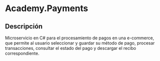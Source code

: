 # Academy.Payments

## Descripción
Microservicio en C# para el procesamiento de pagos en una e-commerce, que permite al usuario seleccionar y guardar su método de pago, procesar transacciones, consultar el estado del pago y descargar el recibo correspondiente.
